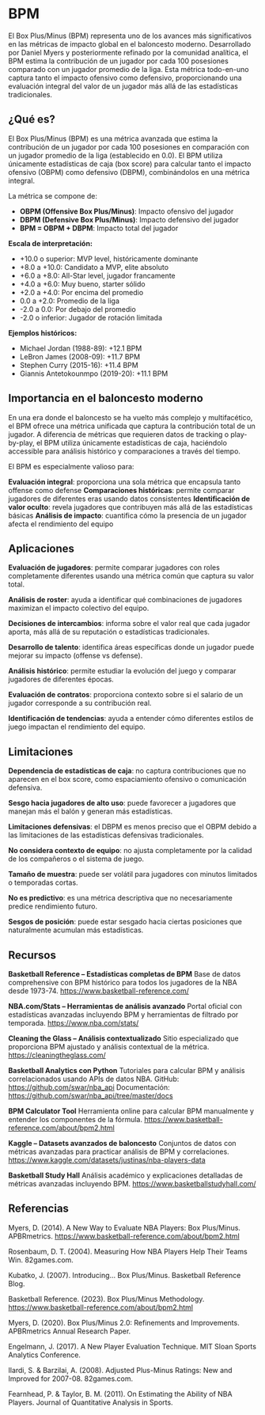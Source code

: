 # BPM

El Box Plus/Minus (BPM) representa uno de los avances más significativos en las métricas de impacto global en el baloncesto moderno. Desarrollado por Daniel Myers y posteriormente refinado por la comunidad analítica, el BPM estima la contribución de un jugador por cada 100 posesiones comparado con un jugador promedio de la liga. Esta métrica todo-en-uno captura tanto el impacto ofensivo como defensivo, proporcionando una evaluación integral del valor de un jugador más allá de las estadísticas tradicionales.

## ¿Qué es?

El Box Plus/Minus (BPM) es una métrica avanzada que estima la contribución de un jugador por cada 100 posesiones en comparación con un jugador promedio de la liga (establecido en 0.0). El BPM utiliza únicamente estadísticas de caja (box score) para calcular tanto el impacto ofensivo (OBPM) como defensivo (DBPM), combinándolos en una métrica integral.

La métrica se compone de:
- **OBPM (Offensive Box Plus/Minus)**: Impacto ofensivo del jugador
- **DBPM (Defensive Box Plus/Minus)**: Impacto defensivo del jugador  
- **BPM = OBPM + DBPM**: Impacto total del jugador

**Escala de interpretación:**
- +10.0 o superior: MVP level, históricamente dominante
- +8.0 a +10.0: Candidato a MVP, elite absoluto
- +6.0 a +8.0: All-Star level, jugador francamente
- +4.0 a +6.0: Muy bueno, starter sólido
- +2.0 a +4.0: Por encima del promedio
- 0.0 a +2.0: Promedio de la liga
- -2.0 a 0.0: Por debajo del promedio
- -2.0 o inferior: Jugador de rotación limitada

**Ejemplos históricos:**
- Michael Jordan (1988-89): +12.1 BPM
- LeBron James (2008-09): +11.7 BPM  
- Stephen Curry (2015-16): +11.4 BPM
- Giannis Antetokounmpo (2019-20): +11.1 BPM

## Importancia en el baloncesto moderno

En una era donde el baloncesto se ha vuelto más complejo y multifacético, el BPM ofrece una métrica unificada que captura la contribución total de un jugador. A diferencia de métricas que requieren datos de tracking o play-by-play, el BPM utiliza únicamente estadísticas de caja, haciéndolo accessible para análisis histórico y comparaciones a través del tiempo.

El BPM es especialmente valioso para:

**Evaluación integral**: proporciona una sola métrica que encapsula tanto offense como defense
**Comparaciones históricas**: permite comparar jugadores de diferentes eras usando datos consistentes
**Identificación de valor oculto**: revela jugadores que contribuyen más allá de las estadísticas básicas
**Análisis de impacto**: cuantifica cómo la presencia de un jugador afecta el rendimiento del equipo

## Aplicaciones

**Evaluación de jugadores**: permite comparar jugadores con roles completamente diferentes usando una métrica común que captura su valor total.

**Análisis de roster**: ayuda a identificar qué combinaciones de jugadores maximizan el impacto colectivo del equipo.

**Decisiones de intercambios**: informa sobre el valor real que cada jugador aporta, más allá de su reputación o estadísticas tradicionales.

**Desarrollo de talento**: identifica áreas específicas donde un jugador puede mejorar su impacto (offense vs defense).

**Análisis histórico**: permite estudiar la evolución del juego y comparar jugadores de diferentes épocas.

**Evaluación de contratos**: proporciona contexto sobre si el salario de un jugador corresponde a su contribución real.

**Identificación de tendencias**: ayuda a entender cómo diferentes estilos de juego impactan el rendimiento del equipo.

## Limitaciones

**Dependencia de estadísticas de caja**: no captura contribuciones que no aparecen en el box score, como espaciamiento ofensivo o comunicación defensiva.

**Sesgo hacia jugadores de alto uso**: puede favorecer a jugadores que manejan más el balón y generan más estadísticas.

**Limitaciones defensivas**: el DBPM es menos preciso que el OBPM debido a las limitaciones de las estadísticas defensivas tradicionales.

**No considera contexto de equipo**: no ajusta completamente por la calidad de los compañeros o el sistema de juego.

**Tamaño de muestra**: puede ser volátil para jugadores con minutos limitados o temporadas cortas.

**No es predictivo**: es una métrica descriptiva que no necesariamente predice rendimiento futuro.

**Sesgos de posición**: puede estar sesgado hacia ciertas posiciones que naturalmente acumulan más estadísticas.

## Recursos

**Basketball Reference – Estadísticas completas de BPM**
Base de datos comprehensive con BPM histórico para todos los jugadores de la NBA desde 1973-74.
https://www.basketball-reference.com/

**NBA.com/Stats – Herramientas de análisis avanzado**
Portal oficial con estadísticas avanzadas incluyendo BPM y herramientas de filtrado por temporada.
https://www.nba.com/stats/

**Cleaning the Glass – Análisis contextualizado**
Sitio especializado que proporciona BPM ajustado y análisis contextual de la métrica.
https://cleaningtheglass.com/

**Basketball Analytics con Python**
Tutoriales para calcular BPM y análisis correlacionados usando APIs de datos NBA.
GitHub: https://github.com/swar/nba_api
Documentación: https://github.com/swar/nba_api/tree/master/docs

**BPM Calculator Tool**
Herramienta online para calcular BPM manualmente y entender los componentes de la fórmula.
https://www.basketball-reference.com/about/bpm2.html

**Kaggle – Datasets avanzados de baloncesto**
Conjuntos de datos con métricas avanzadas para practicar análisis de BPM y correlaciones.
https://www.kaggle.com/datasets/justinas/nba-players-data

**Basketball Study Hall**
Análisis académico y explicaciones detalladas de métricas avanzadas incluyendo BPM.
https://www.basketballstudyhall.com/

## Referencias

Myers, D. (2014). A New Way to Evaluate NBA Players: Box Plus/Minus. APBRmetrics.
https://www.basketball-reference.com/about/bpm2.html

Rosenbaum, D. T. (2004). Measuring How NBA Players Help Their Teams Win. 82games.com.

Kubatko, J. (2007). Introducing... Box Plus/Minus. Basketball Reference Blog.

Basketball Reference. (2023). Box Plus/Minus Methodology. 
https://www.basketball-reference.com/about/bpm2.html

Myers, D. (2020). Box Plus/Minus 2.0: Refinements and Improvements. APBRmetrics Annual Research Paper.

Engelmann, J. (2017). A New Player Evaluation Technique. MIT Sloan Sports Analytics Conference.

Ilardi, S. & Barzilai, A. (2008). Adjusted Plus-Minus Ratings: New and Improved for 2007-08. 82games.com.

Fearnhead, P. & Taylor, B. M. (2011). On Estimating the Ability of NBA Players. Journal of Quantitative Analysis in Sports.